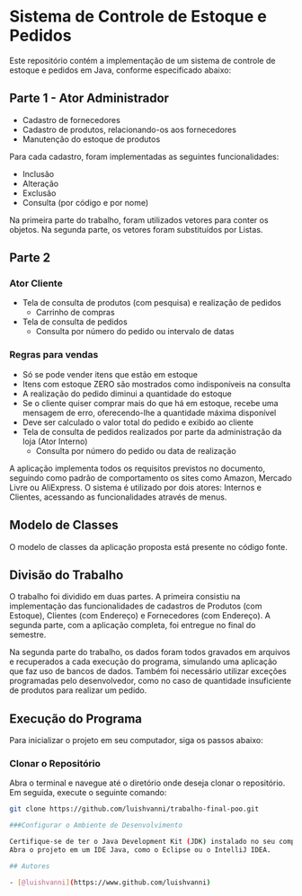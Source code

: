 # Sistema de Controle de Estoque e Pedidos

Este repositório contém a implementação de um sistema de controle de estoque e pedidos em Java, conforme especificado abaixo:

## Parte 1 - Ator Administrador

- Cadastro de fornecedores
- Cadastro de produtos, relacionando-os aos fornecedores
- Manutenção do estoque de produtos

Para cada cadastro, foram implementadas as seguintes funcionalidades:

- Inclusão
- Alteração
- Exclusão
- Consulta (por código e por nome)

Na primeira parte do trabalho, foram utilizados vetores para conter os objetos. Na segunda parte, os vetores foram substituídos por Listas.

## Parte 2

### Ator Cliente

- Tela de consulta de produtos (com pesquisa) e realização de pedidos
  - Carrinho de compras
- Tela de consulta de pedidos
  - Consulta por número do pedido ou intervalo de datas

### Regras para vendas

- Só se pode vender itens que estão em estoque
- Itens com estoque ZERO são mostrados como indisponíveis na consulta
- A realização do pedido diminui a quantidade do estoque
- Se o cliente quiser comprar mais do que há em estoque, recebe uma mensagem de erro, oferecendo-lhe a quantidade máxima disponível
- Deve ser calculado o valor total do pedido e exibido ao cliente
- Tela de consulta de pedidos realizados por parte da administração da loja (Ator Interno)
  - Consulta por número do pedido ou data de realização

A aplicação implementa todos os requisitos previstos no documento, seguindo como padrão de comportamento os sites como Amazon, Mercado Livre ou AliExpress. O sistema é utilizado por dois atores: Internos e Clientes, acessando as funcionalidades através de menus.

## Modelo de Classes

O modelo de classes da aplicação proposta está presente no código fonte.

## Divisão do Trabalho

O trabalho foi dividido em duas partes. A primeira consistiu na implementação das funcionalidades de cadastros de Produtos (com Estoque), Clientes (com Endereço) e Fornecedores (com Endereço). A segunda parte, com a aplicação completa, foi entregue no final do semestre.

Na segunda parte do trabalho, os dados foram todos gravados em arquivos e recuperados a cada execução do programa, simulando uma aplicação que faz uso de bancos de dados. Também foi necessário utilizar exceções programadas pelo desenvolvedor, como no caso de quantidade insuficiente de produtos para realizar um pedido.

## Execução do Programa

Para inicializar o projeto em seu computador, siga os passos abaixo:

### Clonar o Repositório

Abra o terminal e navegue até o diretório onde deseja clonar o repositório. Em seguida, execute o seguinte comando:

```bash
git clone https://github.com/luishvanni/trabalho-final-poo.git

###Configurar o Ambiente de Desenvolvimento

Certifique-se de ter o Java Development Kit (JDK) instalado no seu computador. Você pode verificar a instalação usando o comando java -version.
Abra o projeto em um IDE Java, como o Eclipse ou o IntelliJ IDEA.

## Autores

- [@luishvanni](https://www.github.com/luishvanni)
